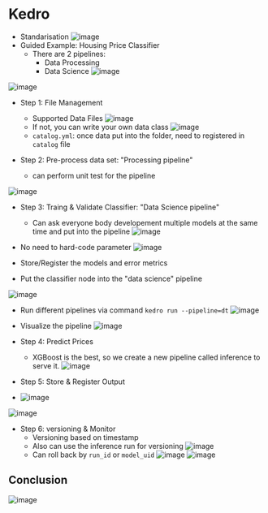 # Kedro

- Standarisation 
![image](https://user-images.githubusercontent.com/64508435/168012204-651d9d8d-45bc-48b4-86b8-428cb9361c82.png)
- Guided Example: Housing Price Classifier
  - There are 2 pipelines:
    - Data Processing
    - Data Science 
![image](https://user-images.githubusercontent.com/64508435/168012333-b8f44c27-58c0-4b09-857e-7fd27aff90e9.png)

![image](https://user-images.githubusercontent.com/64508435/168012581-1e1fca46-cd68-4fb8-9327-e3896255ea9a.png)

- Step 1: File Management
  - Supported Data Files 
![image](https://user-images.githubusercontent.com/64508435/168012703-9edbb770-89a1-4c61-863b-8a4a9a807e0f.png)
  - If not, you can write your own data class
![image](https://user-images.githubusercontent.com/64508435/168012826-d2876289-1ba0-4f23-a5ae-0fef00be6961.png)
  - `catalog.yml`: once data put into the folder, need to registered in `catalog` file

- Step 2: Pre-process data set: "Processing pipeline"
  - can perform unit test for the pipeline

![image](https://user-images.githubusercontent.com/64508435/168013231-9822f234-8213-4fbe-b907-605e77dc3d88.png)

- Step 3: Traing & Validate Classifier: "Data Science pipeline"
  - Can ask everyone body developement multiple models at the same time and put into the pipeline
![image](https://user-images.githubusercontent.com/64508435/168013370-0ab1b6a4-6a4e-4dbf-9892-7ab924d2d670.png)

- No need to hard-code parameter
![image](https://user-images.githubusercontent.com/64508435/168013508-cec578b4-2d01-4dac-861c-3b6ee0520ef9.png)

- Store/Register the models and error metrics
- Put the classifier node into the "data science" pipeline
  
![image](https://user-images.githubusercontent.com/64508435/168013735-bd5c0710-09a8-4152-8172-93e7e7403376.png)
- Run different pipelines via command `kedro run --pipeline=dt`
![image](https://user-images.githubusercontent.com/64508435/168013834-86e5b4a7-7fef-445f-8c69-d54908100fb0.png)

- Visualize the pipeline
![image](https://user-images.githubusercontent.com/64508435/168013966-22e27e2c-2073-4b67-a596-209a4036fa70.png)

- Step 4: Predict Prices
  - XGBoost is the best, so we create a new pipeline called inference to serve it.
![image](https://user-images.githubusercontent.com/64508435/168016159-1c924a50-ef82-4da7-a434-9b7228152e72.png)

- Step 5: Store & Register Output
- ![image](https://user-images.githubusercontent.com/64508435/168016360-c67c68a1-985f-4911-9c79-d78f02bf29ba.png)

![image](https://user-images.githubusercontent.com/64508435/168015917-8c8fd16b-28a4-4f99-a12a-c5a89947b2ad.png)

- Step 6: versioning & Monitor
  - Versioning based on timestamp
  - Also can use the inference run for versioning
![image](https://user-images.githubusercontent.com/64508435/168016499-146cdac2-1831-49ac-b8e4-c3c19a84adcb.png)
  - Can roll back by `run_id` or `model_uid`
![image](https://user-images.githubusercontent.com/64508435/168016735-eb5f4eca-c3d1-4070-be86-1189938d4e9a.png)
![image](https://user-images.githubusercontent.com/64508435/168016789-a250bd86-2e0e-4d45-920b-442820e43af0.png)

## Conclusion
![image](https://user-images.githubusercontent.com/64508435/168016893-60e8efa6-3618-475e-878b-d186fadfad41.png)
